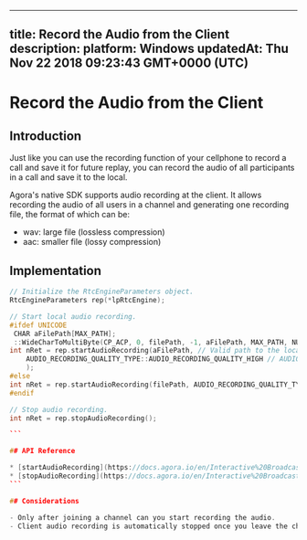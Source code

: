 
---
title: Record the Audio from the Client
description: 
platform: Windows
updatedAt: Thu Nov 22 2018 09:23:43 GMT+0000 (UTC)
---
# Record the Audio from the Client
## Introduction

Just like you can use the recording function of your cellphone to record a call and save it for future replay, you can record the audio of all participants in a call and save it to the local.

Agora's native SDK supports audio recording at the client. It allows recording the audio of all users in a channel and generating one recording file, the format of which can be: 

- wav: large file (lossless compression)
- aac: smaller file (lossy compression)

## Implementation

````C++
// Initialize the RtcEngineParameters object.
RtcEngineParameters rep(*lpRtcEngine);

// Start local audio recording. 
#ifdef UNICODE
 CHAR aFilePath[MAX_PATH];
 ::WideCharToMultiByte(CP_ACP, 0, filePath, -1, aFilePath, MAX_PATH, NULL, NULL);
int nRet = rep.startAudioRecording(aFilePath, // Valid path to the local recording file.
	AUDIO_RECORDING_QUALITY_TYPE::AUDIO_RECORDING_QUALITY_HIGH // AUDIO_RECORDING_QUALITY_HIGH|MEDIUM|LOW
	);
#else
int nRet = rep.startAudioRecording(filePath, AUDIO_RECORDING_QUALITY_TYPE::AUDIO_RECORDING_QUALITY_HIGH);
#endif

// Stop audio recording. 
int nRet = rep.stopAudioRecording();

```

## API Reference

* [startAudioRecording](https://docs.agora.io/en/Interactive%20Broadcast/API%20Reference/cpp/classagora_1_1rtc_1_1_rtc_engine_parameters.html#acb567614081900eaaf94d02b7c809af5)
* [stopAudioRecording](https://docs.agora.io/en/Interactive%20Broadcast/API%20Reference/cpp/classagora_1_1rtc_1_1_rtc_engine_parameters.html#ac5f5a19d5f32d7f7d7d2765caafcdaec)
```

## Considerations

- Only after joining a channel can you start recording the audio.
- Client audio recording is automatically stopped once you leave the channel. 
